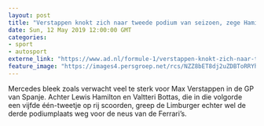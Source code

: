 ```yaml
---
layout: post
title: "Verstappen knokt zich naar tweede podium van seizoen, zege Hamilton"
date: Sun, 12 May 2019 12:00:00 GMT
categories: 
- sport 
- autosport 
externe_link: "https://www.ad.nl/formule-1/verstappen-knokt-zich-naar-tweede-podium-van-seizoen-zege-hamilton~a2a8cb3c/"
feature_image: "https://images4.persgroep.net/rcs/NZZ8bET8dj2uZDBToRRYhlReMPQ/diocontent/148110688/_fitwidth/400/?appId=21791a8992982cd8da851550a453bd7f&quality=0.7"
---
```


Mercedes bleek zoals verwacht veel te sterk voor Max Verstappen in de GP van Spanje. Achter Lewis Hamilton en Valtteri Bottas, die in die volgorde een vijfde één-tweetje op rij scoorden, greep de Limburger echter wel de derde podiumplaats weg voor de neus van de Ferrari’s.
